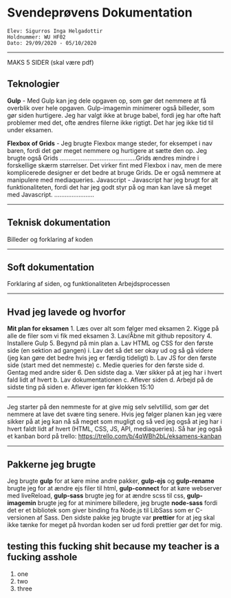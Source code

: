 # Svendeprøvens Dokumentation
    Elev: Sigurros Inga Helgadottir
    Holdnummer: WU HF02
    Dato: 29/09/2020 - 05/10/2020
___

MAKS 5 SIDER (skal være pdf)
## Teknologier
**Gulp** - Med Gulp kan jeg dele opgaven op, som gør det nemmere at få overblik over hele opgaven. Gulp-imagemin minimerer også billeder, som gør siden hurtigere. Jeg har valgt ikke at bruge babel, fordi jeg har ofte haft problemer med det, ofte ændres filerne ikke rigtigt. Det har jeg ikke tid til under eksamen.

**Flexbox of Grids** - Jeg brugte Flexbox mange steder, for eksempet i nav baren, fordi det gør meget nemmere og hurtigere at sætte den op. Jeg brugte også Grids ……………………………………..Grids ændres mindre i forskellige skærm størrelser. Det virker fint med Flexbox i nav, men de mere komplicerede designer er det bedre at bruge Grids. De er også nemmere at manipulere med mediaqueries.
Javascript - Javascript har jeg brugt for alt funktionaliteten, fordi det har jeg godt styr på og man kan lave så meget med Javascript. 
…………………..
___

## Teknisk dokumentation
Billeder og forklaring af koden
___

## Soft dokumentation
Forklaring af siden, og funktionaliteten 
Arbejdsprocessen 
___

## Hvad jeg lavede og hvorfor
**Mit plan for eksamen**
    1. Læs over alt som følger med eksamen
    2. Kigge på alle de filer som vi fik med eksamen
    3. Lav/Åbne mit github repository
    4. Installere Gulp
    5. Begynd på min plan
        a. Lav HTML og CSS for den første side (en sektion ad gangen)
        i. Lav det så det ser okay ud og så gå videre (jeg kan gøre det bedre hvis jeg er færdig tideligt)
        b. Lav JS for den første side (start med det nemmeste)
        c. Medie queries for den første side
        d. Gentag med andre sider
    6. Den sidste dag
        a. Vær sikker på at jeg har i hvert fald lidt af hvert 
        b. Lav dokumentationen
        c. Aflever siden
        d. Arbejd på de sidste ting på siden
        e. Aflever igen før klokken 15:10
___

Jeg starter på den nemmeste for at give mig selv selvtillid, som gør det nemmere at lave det svære ting senere. Hvis jeg følger planen kan jeg være sikker på at jeg kan nå så meget som mugligt og så ved jeg også at jeg har i hvert faldt lidt af hvert (HTML, CSS, JS, API, mediaqueries).
Så har jeg også et kanban bord på trello: https://trello.com/b/4qWBh2bL/eksamens-kanban
___

## Pakkerne jeg brugte
Jeg brugte **gulp** for at køre mine andre pakker, **gulp-ejs** og **gulp-rename** brugte jeg for at ændre ejs filer til html, **gulp-connect** for at køre webserver med liveReload, **gulp-sass** brugte jeg for at ændre scss til css, **gulp-imagemin** brugte jeg for at minimere billedere, jeg brugte **node-sass** fordi det er et bibliotek som giver binding fra Node.js til LibSass som er C-versionen af Sass. Den sidste pakke jeg brugte var **prettier** for at jeg skal ikke tænke for meget på hvordan koden ser ud fordi prettier gør det for mig.


## testing this fucking shit because my teacher is a fucking asshole
1. one
2. two
3. three